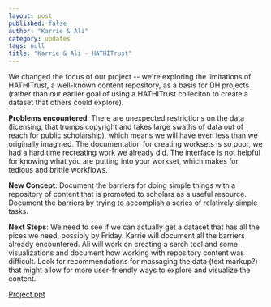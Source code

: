 ```yaml
---
layout: post
published: false
author: "Karrie & Ali"
category: updates
tags: null
title: "Karrie & Ali - HATHITrust"
---
```



We changed the focus of our project -- we're exploring the limitations of HATHITrust, a well-known content repository, as a basis for DH projects (rather than our earlier goal of using a HATHITrust colleciton to create a dataset that others could explore).

**Problems encountered**: There are unexpected restrictions on the data (licensing, that trumps copyright and takes large swaths of data out of reach for public scholarship), which means we will have even less than we originally imagined. The documentation for creating worksets is so poor, we had a hard time recreating work we already did. The interface is not helpful for knowing what you are putting into your workset, which makes for tedious and brittle workflows.

**New Concept**: Document the barriers for doing simple things with a repository of content that is promoted to scholars as a useful resource. Document the barriers by trying to accomplish a series of relatively simple tasks.

**Next Steps**: We need to see if we can actually get a dataset that has all the pices we need, possibly by Friday. Karrie will document all the barriers already encountered. Ali will work on creating a serch tool and some visualizations and document how working with repository content was difficult. Look for recommendations for massaging the data (text markup?) that might allow for more user-friendly ways to explore and visualize the content.

[Project ppt](https://docs.google.com/presentation/d/1siC3ppZLOufnr3GuFn26Xcq9NN0Tpk8eon1RLzjuTI0/edit?usp=sharing)
